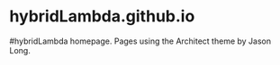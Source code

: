 hybridLambda.github.io
======================

#hybridLambda homepage. 
Pages using the Architect theme by Jason Long.
